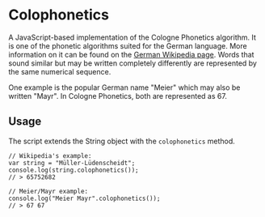 # Colophonetics

A JavaScript-based implementation of the Cologne Phonetics algorithm. It is one of the phonetic algorithms suited for the German language. More information on it can be found on the [German Wikipedia page](http://de.wikipedia.org/wiki/Kölner_Phonetik). Words that sound similar but may be written completely differently are represented by the same numerical sequence.

One example is the popular German name "Meier" which may also be written "Mayr". In Cologne Phonetics, both are represented as 67. 

## Usage

The script extends the String object with the `colophonetics` method. 

	// Wikipedia's example:
	var string = "Müller-Lüdenscheidt";
	console.log(string.colophonetics());
	// > 65752682
	
	// Meier/Mayr example:
	console.log("Meier Mayr".colophonetics());
	// > 67 67